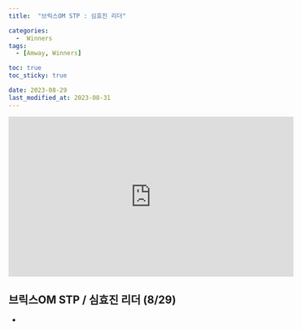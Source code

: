 ```yaml
---
title:  "브릭스OM STP : 심효진 리더" 

categories:
  -  Winners
tags:
  - [Amway, Winners]

toc: true
toc_sticky: true

date: 2023-08-29
last_modified_at: 2023-08-31
---
```



<iframe width="560" height="315" src="https://www.youtube.com/embed/O7eSrovu2_o?si=zMe0ZVt9vngKfcWB" title="YouTube video player" frameborder="0" allow="accelerometer; autoplay; clipboard-write; encrypted-media; gyroscope; picture-in-picture; web-share" allowfullscreen></iframe>


## 브릭스OM STP / 심효진 리더 (8/29)

+ 